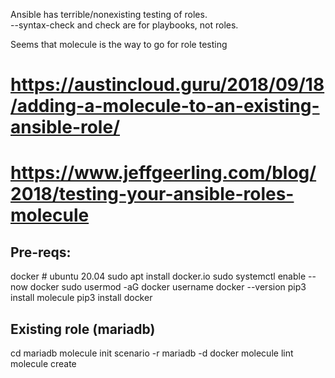 Ansible has terrible/nonexisting testing of roles.  
--syntax-check and check are for playbooks, not roles.

Seems that molecule is the way to go for role testing

# https://austincloud.guru/2018/09/18/adding-a-molecule-to-an-existing-ansible-role/
# https://www.jeffgeerling.com/blog/2018/testing-your-ansible-roles-molecule

Pre-reqs:
--------
docker # ubuntu 20.04
  sudo apt install docker.io
  sudo systemctl enable --now docker
  sudo usermod -aG docker username
  docker --version
pip3 install molecule
pip3 install docker

Existing role (mariadb)
-----------------------
cd mariadb
molecule init scenario -r mariadb -d docker
molecule lint
molecule create
